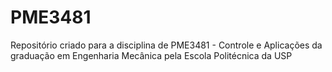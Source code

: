# PME3481
Repositório criado para a disciplina de PME3481 - Controle e Aplicações da graduação em Engenharia Mecânica pela Escola Politécnica da USP
